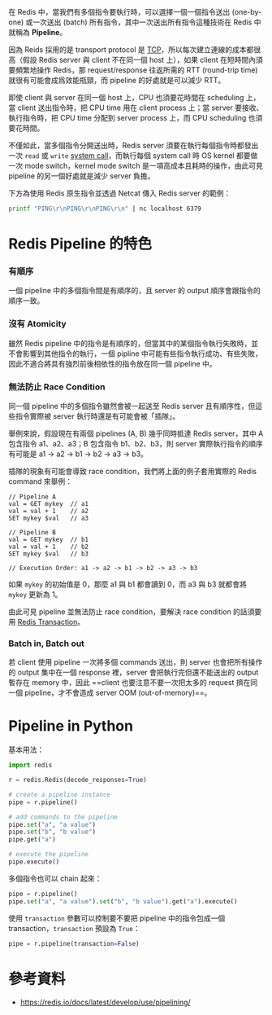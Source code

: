在 Redis 中，當我們有多個指令要執行時，可以選擇一個一個指令送出 (one-by-one) 或一次送出 (batch) 所有指令，其中一次送出所有指令這種技術在 Redis 中就稱為 **Pipeline**。

因為 Reids 採用的是 transport protocol 是 [TCP](</Network/TCP.draft.md>)，所以每次建立連線的成本都很高（假設 Redis server 與 client 不在同一個 host 上），如果 client 在短時間內須要頻繁地操作 Redis，那 request/response 往返所需的 RTT (round-trip time) 就很有可能會成爲效能瓶頸，而 pipeline 的好處就是可以減少 RTT。

即使 client 與 server 在同一個 host 上，CPU 也須要花時間在 scheduling 上，當 client 送出指令時，把 CPU time 用在 client process 上；當 server 要接收、執行指令時，把 CPU time 分配到 server process 上，而 CPU scheduling 也須要花時間。

不僅如此，當多個指令分開送出時，Redis server 須要在執行每個指令時都發出一次 `read` 或 `write` [system call](</Operating System/System Call.draft.md>)，而執行每個 system call 時 OS kernel 都要做一次 mode switch，kernel mode switch 是一項高成本且耗時的操作，由此可見 pipeline 的另一個好處就是減少 server 負擔。

下方為使用 Redis 原生指令並透過 Netcat 傳入 Redis server 的範例：

```bash
printf "PING\r\nPING\r\nPING\r\n" | nc localhost 6379
```

# Redis Pipeline 的特色

### 有順序

一個 pipeline 中的多個指令間是有順序的，且 server 的 output 順序會跟指令的順序一致。

### 沒有 Atomicity

雖然 Redis pipeline 中的指令是有順序的，但當其中的某個指令執行失敗時，並不會影響到其他指令的執行，一個 pipline 中可能有些指令執行成功、有些失敗，因此不適合將具有強烈前後相依性的指令放在同一個 pipeline 中。

### 無法防止 Race Condition

同一個 pipeline 中的多個指令雖然會被一起送至 Redis server 且有順序性，但這些指令實際被 server 執行時還是有可能會被「插隊」。

舉例來說，假設現在有兩個 pipelines (A, B) 幾乎同時抵達 Redis server，其中 A 包含指令 a1、a2、a3；B 包含指令 b1、b2、b3，則 server 實際執行指令的順序有可能是 a1 → a2 → b1 → b2 → a3 → b3。

插隊的現象有可能會導致 race condition，我們將上面的例子套用實際的 Redis command 來舉例：

```plaintext
// Pipeline A
val = GET mykey  // a1
val = val + 1    // a2
SET mykey $val   // a3

// Pipeline B
val = GET mykey  // b1
val = val + 1    // b2
SET mykey $val   // b3

// Execution Order: a1 -> a2 -> b1 -> b2 -> a3 -> b3
```

如果 `mykey` 的初始值是 0，那麼 a1 與 b1 都會讀到 0，而 a3 與 b3 就都會將 `mykey` 更新為 1。

由此可見 pipeline 並無法防止 race condition，要解決 race condition 的話須要用 [Redis Transaction](</Database/Redis/Redis Transaction.md>)。

### Batch in, Batch out

若 client 使用 pipeline 一次將多個 commands 送出，則 server 也會把所有操作的 output 集中在一個 response 裡，server 會把執行完但還不能送出的 output 暫存在 memory 中，因此 ==client 也要注意不要一次把太多的 request 擠在同一個 pipeline，才不會造成 server OOM (out-of-memory)==。

# Pipeline in Python

基本用法：

```Python
import redis

r = redis.Redis(decode_responses=True)

# create a pipeline instance
pipe = r.pipeline()

# add commands to the pipeline
pipe.set("a", "a value")
pipe.set("b", "b value")
pipe.get("a")

# execute the pipeline
pipe.execute()
```

多個指令也可以 chain 起來：

```Python
pipe = r.pipeline()
pipe.set("a", "a value").set("b", "b value").get("a").execute()
```

使用 `transaction` 參數可以控制要不要把 pipeline 中的指令包成一個 transaction，`transaction` 預設為 `True`：

```Python
pipe = r.pipeline(transaction=False)
```

# 參考資料

- <https://redis.io/docs/latest/develop/use/pipelining/>
